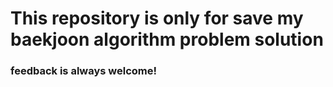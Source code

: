 # This repository is only for save my baekjoon algorithm problem solution 
### feedback is always welcome!
